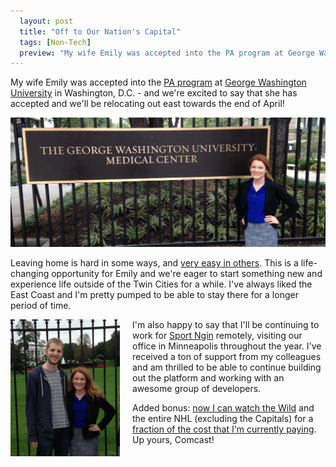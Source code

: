 ```yaml
---
  layout: post
  title: "Off to Our Nation's Capital"
  tags: [Non-Tech]
  preview: "My wife Emily was accepted into the PA program at George Washington University in Washington, D.C. - and we're excited to say that she has accepted and we'll be relocating out east towards the end of April!"
---
```


My wife Emily was accepted into the [PA program][1] at [George Washington University][2]
in Washington, D.C. - and we're excited to say that she has accepted and we'll be relocating
out east towards the end of April!

![Emily at GWU](../images/posts/dc2.jpg)

Leaving home is hard in some ways, and [very easy in others][3].
This is a life-changing opportunity for Emily and we're eager to start something new and experience life outside
of the Twin Cities for a while. I've always liked the East Coast and I'm pretty pumped to be able to stay there
for a longer period of time.

<img src="../images/posts/dc1.jpg" style="width:175px; float:left; margin: 0px 20px 20px 0px;" />

I'm also happy to say that I'll be continuing to work for [Sport Ngin](http://www.sportngin.com) remotely,
visiting our office in Minneapolis throughout the year. I've received a ton of support from my colleagues
and am thrilled to be able to continue building out the platform and working with an awesome group of developers.

Added bonus: [now I can watch the Wild][5] and the entire NHL (excluding the Capitals)
for a [fraction of the cost that I'm currently paying][4]. Up yours, Comcast!

[1]: http://smhs.gwu.edu/pas/program
[2]: http://en.wikipedia.org/wiki/George_Washington_University
[3]: http://chrisarcand.com/screenshots/190g9.jpg
[4]: http://www.nhl.com/gamecenterlive
[5]: http://en.wikipedia.org/wiki/Blackout_(broadcasting)
